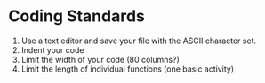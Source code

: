 Coding Standards
================

1. Use a text editor and save your file with the ASCII character set.
2. Indent your code
3. Limit the width of your code (80 columns?)
4. Limit the length of individual functions (one basic activity)